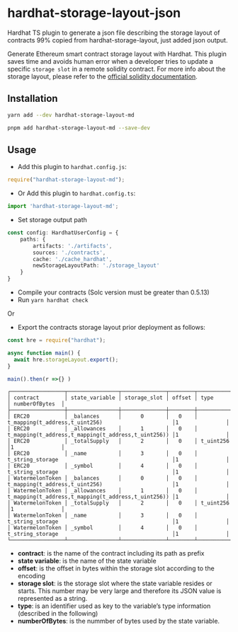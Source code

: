 # hardhat-storage-layout-json

Hardhat TS plugin to generate a json file describing the storage layout of contracts
99% copied from hardhat-storage-layout, just added json output.

Generate Ethereum smart contract storage layout with Hardhat. This plugin saves time and avoids human error when a
developer tries to update a specific `storage slot` in a remote solidity contract. For more info about the storage
layout, please refer to the [official solidity documentation](https://docs.soliditylang.org/en/v0.6.8/internals/layout_in_storage.html).

## Installation

```bash
yarn add --dev hardhat-storage-layout-md

pnpm add hardhat-storage-layout-md --save-dev
```

## Usage

- Add this plugin to `hardhat.config.js`:

```javascript
require("hardhat-storage-layout-md");
```

- Or Add this plugin to `hardhat.config.ts`:

```typescript
import 'hardhat-storage-layout-md';
```

- Set storage output path

```typescript
const config: HardhatUserConfig = {
    paths: {
        artifacts: './artifacts',
        sources: './contracts',
        cache: './cache_hardhat',
        newStorageLayoutPath: './storage_layout'
    }
}
```

- Compile your contracts (Solc version must be greater than 0.5.13)
- Run `yarn hardhat check`

Or

- Export the contracts storage layout prior deployment as follows:

```javascript
const hre = require("hardhat");

async function main() {
  await hre.storageLayout.export();
}

main().then(r =>{} )
```

```
┌─────────────────┬────────────────┬──────────────┬────────┬─────────────────────────────────────────────────────┬────────────────┐
│ contract        │ state_variable │ storage_slot │ offset │ type                                                │ numberOfBytes  │
├─────────────────┼────────────────┼──────────────┼────────┼─────────────────────────────────────────────────────┤────────────────┤
│ ERC20           │ _balances      │      0       │   0    │ t_mapping(t_address,t_uint256)                      │1               │
│ ERC20           │ _allowances    │      1       │   0    │ t_mapping(t_address,t_mapping(t_address,t_uint256)) │1               │
│ ERC20           │ _totalSupply   │      2       │   0    │ t_uint256                                           │1               │
│ ERC20           │ _name          │      3       │   0    │ t_string_storage                                    │1               │
│ ERC20           │ _symbol        │      4       │   0    │ t_string_storage                                    │1               │
│ WatermelonToken │ _balances      │      0       │   0    │ t_mapping(t_address,t_uint256)                      │1               │
│ WatermelonToken │ _allowances    │      1       │   0    │ t_mapping(t_address,t_mapping(t_address,t_uint256)) │1               │
│ WatermelonToken │ _totalSupply   │      2       │   0    │ t_uint256                                           │1               │
│ WatermelonToken │ _name          │      3       │   0    │ t_string_storage                                    │1               │
│ WatermelonToken │ _symbol        │      4       │   0    │ t_string_storage                                    │1               │
└─────────────────┴────────────────┴──────────────┴────────┴─────────────────────────────────────────────────────┘────────────────┘

```

- **contract**: is the name of the contract including its path as prefix
- **state variable**: is the name of the state variable
- **offset**: is the offset in bytes within the storage slot according to the encoding
- **storage slot**: is the storage slot where the state variable resides or starts. This number may be very large and
  therefore its JSON value is represented as a string.
- **type**: is an identifier used as key to the variable’s type information (described in the following)
- **numberOfBytes**: is the nummber of bytes used by the state variable.
